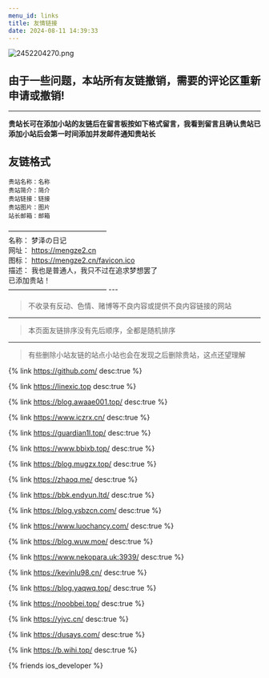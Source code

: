 ```yaml
---
menu_id: links
title: 友情链接
date: 2024-08-11 14:39:33
---
```


![2452204270.png](https://img2.onnne.cn/2406/07/aCnuxZuQom.png "2452204270.png") 

## 由于一些问题，本站所有友链撤销，需要的评论区重新申请或撤销!

--------

 **贵站长可在添加小站的友链后在留言板按如下格式留言，我看到留言且确认贵站已添加小站后会第一时间添加并发邮件通知贵站长** 
 
## 友链格式 
 
 ```
贵站名称：名称
贵站简介：简介
贵站链接：链接
贵站图片：图片
站长邮箱：邮箱
```

 ——————————————  
名称： 梦泽の日记  
网址： <https://mengze2.cn>  
图标： <https://mengze2.cn/favicon.ico>  
描述： 我也是普通人，我只不过在追求梦想罢了  
已添加贵站！  
—————————————— ---

> 不收录有反动、色情、赌博等不良内容或提供不良内容链接的网站

---

> 本页面友链排序没有先后顺序，全都是随机排序

---

> 有些删除小站友链的站点小站也会在发现之后删除贵站，这点还望理解

{% link https://github.com/ desc:true %}

{% link https://linexic.top desc:true %}

{% link https://blog.awaae001.top/ desc:true %}

{% link https://www.iczrx.cn/ desc:true %}

{% link https://guardian1l.top/ desc:true %}

{% link https://www.bbixb.top/ desc:true %}

{% link https://blog.mugzx.top/ desc:true %}

{% link https://zhaoq.me/ desc:true %}

{% link https://bbk.endyun.ltd/ desc:true %}

{% link https://blog.ysbzcn.com/ desc:true %}

{% link https://www.luochancy.com/ desc:true %}

{% link https://blog.wuw.moe/ desc:true %}

{% link https://www.nekopara.uk:3939/ desc:true %}

{% link https://kevinlu98.cn/ desc:true %}

{% link https://blog.yaqwq.top/ desc:true %}

{% link https://noobbei.top/ desc:true %}

{% link https://yjvc.cn/ desc:true %}

{% link https://dusays.com/ desc:true %}

{% link https://b.wihi.top/ desc:true %}

{% friends ios_developer %}
